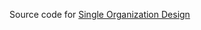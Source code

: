 Source code for [Single Organization Design](https://docs.filswan.com/multichain.storage/best-practice/use-mcs-as-platform-storage-solution/single-organization-design)
